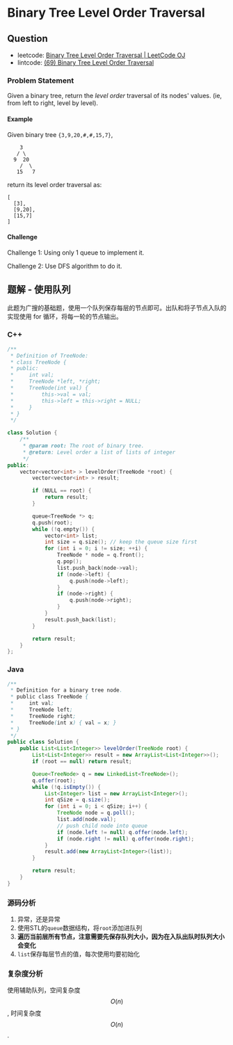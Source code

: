 # Binary Tree Level Order Traversal

## Question

- leetcode: [Binary Tree Level Order Traversal | LeetCode OJ](https://leetcode.com/problems/binary-tree-level-order-traversal/)
- lintcode: [(69) Binary Tree Level Order Traversal](http://www.lintcode.com/en/problem/binary-tree-level-order-traversal/)

### Problem Statement

Given a binary tree, return the _level order_ traversal of its nodes' values.
(ie, from left to right, level by level).

#### Example

Given binary tree `{3,9,20,#,#,15,7}`,



        3
       / \
      9  20
        /  \
       15   7


return its level order traversal as:



    [
      [3],
      [9,20],
      [15,7]
    ]

#### Challenge

Challenge 1: Using only 1 queue to implement it.

Challenge 2: Use DFS algorithm to do it.


## 题解 - 使用队列

此题为广搜的基础题，使用一个队列保存每层的节点即可。出队和将子节点入队的实现使用 for 循环，将每一轮的节点输出。

### C++

```c++
/**
 * Definition of TreeNode:
 * class TreeNode {
 * public:
 *     int val;
 *     TreeNode *left, *right;
 *     TreeNode(int val) {
 *         this->val = val;
 *         this->left = this->right = NULL;
 *     }
 * }
 */

class Solution {
    /**
     * @param root: The root of binary tree.
     * @return: Level order a list of lists of integer
     */
public:
    vector<vector<int> > levelOrder(TreeNode *root) {
        vector<vector<int> > result;

        if (NULL == root) {
            return result;
        }

        queue<TreeNode *> q;
        q.push(root);
        while (!q.empty()) {
            vector<int> list;
            int size = q.size(); // keep the queue size first
            for (int i = 0; i != size; ++i) {
                TreeNode * node = q.front();
                q.pop();
                list.push_back(node->val);
                if (node->left) {
                    q.push(node->left);
                }
                if (node->right) {
                    q.push(node->right);
                }
            }
            result.push_back(list);
        }

        return result;
    }
};
```

### Java

```java
/**
 * Definition for a binary tree node.
 * public class TreeNode {
 *     int val;
 *     TreeNode left;
 *     TreeNode right;
 *     TreeNode(int x) { val = x; }
 * }
 */
public class Solution {
    public List<List<Integer>> levelOrder(TreeNode root) {
        List<List<Integer>> result = new ArrayList<List<Integer>>();
        if (root == null) return result;

        Queue<TreeNode> q = new LinkedList<TreeNode>();
        q.offer(root);
        while (!q.isEmpty()) {
            List<Integer> list = new ArrayList<Integer>();
            int qSize = q.size();
            for (int i = 0; i < qSize; i++) {
                TreeNode node = q.poll();
                list.add(node.val);
                // push child node into queue
                if (node.left != null) q.offer(node.left);
                if (node.right != null) q.offer(node.right);
            }
            result.add(new ArrayList<Integer>(list));
        }

        return result;
    }
}
```

### 源码分析

1. 异常，还是异常
2. 使用STL的`queue`数据结构，将`root`添加进队列
3. **遍历当前层所有节点，注意需要先保存队列大小，因为在入队出队时队列大小会变化**
4. `list`保存每层节点的值，每次使用均要初始化

### 复杂度分析

使用辅助队列，空间复杂度 $$O(n)$$, 时间复杂度 $$O(n)$$.
